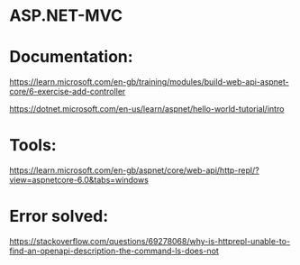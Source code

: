 # ASP.NET-MVC

# Documentation:
https://learn.microsoft.com/en-gb/training/modules/build-web-api-aspnet-core/6-exercise-add-controller

https://dotnet.microsoft.com/en-us/learn/aspnet/hello-world-tutorial/intro

# Tools:
https://learn.microsoft.com/en-gb/aspnet/core/web-api/http-repl/?view=aspnetcore-6.0&tabs=windows

# Error solved:
https://stackoverflow.com/questions/69278068/why-is-httprepl-unable-to-find-an-openapi-description-the-command-ls-does-not


